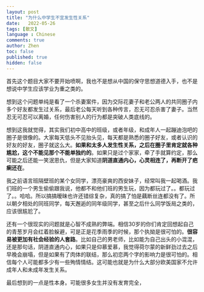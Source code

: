 ```yaml
---
layout: post
title: "为什么中学生不宜发生性关系"
date:   2022-05-26
tags: [散文]
language : Chinese
comments: true
author: Zhen
toc: false
published: true
hidden: false
---
```

首先这个题目大家不要开始喷啊，我也不是想从中国的保守思想道德入手，也不是想说中学生应该学业为重之类的。

想到这个问题单纯是看了一个杀妻案件，因为交际花妻子和老公两人的共同圈子内多个好友都发生过关系，最后老公每天听到各种传言，忍无可忍杀害了妻子。当然忍无可忍可以离婚，任何伤害别人的行为都是突破人类底线的。

想到这我就觉得，其实我们初中高中的班级，或者年级，和成年人一起蹦迪泡吧的圈子是很像的。大家每天低头不见抬头见，每天都是熟悉的圈子好友，或者认识的好友的好友，圈子就这么大。**如果和太多人发生性关系，之后在圈子里肯定就各种尴尬，这个不能见那个不能单独约的**。如果只是过个家家，牵了手就算约定，那么可能之后还能一笑泯恩仇，但是大家知道**阴道直通内心，心灵相连了，再断开了疤瘌还在**。

我之前语言班隔壁班的某个女同学，漂亮豪爽的西安妹子，经常叫我一起喝酒。我们班的一个男生偷偷跟我说，他都不和他们班的男生玩，因为都玩过了。。都玩过了。。哈哈。所以搞搞暧昧也许还错综复杂，真的搞了怕是藕断丝连都没有了。所以朝夕相处的同班同学，每天邂逅的同年级同学，甚至之后什么同学饭局之类的，应该很尴尬了。

还有一个很现实的问题就是心智不成熟的弊端。相信30岁的你们肯定回想起自己的青葱岁月会红着脸躲避，可是正是花季雨季的时候，那个执拗是很可怕的。**很容易被更加有社会经验的人套路**。比如自己的男老师，比如能为自己出头的小混混，还是那句话，阴道直通内心，如果只是仰慕爱慕，我觉得荷尔蒙的新鲜劲过去之后早晚会崩塌，但是如果有了肉体的联结，那么初恋两个字的影响力是很可怕的。相信每个人可能都多少有一些殉情情结。这可能也就是为什么大部分欧美国家不允许成年人和未成年发生关系。

最后想到的一点是性本身。可能很多女生并没有发育完全，
<!--stackedit_data:
eyJoaXN0b3J5IjpbMTYzOTA4MTA4NSw4MDQyMDQ3ODMsLTc1Nj
M4NzA2XX0=
-->